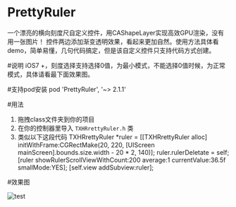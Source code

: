 # PrettyRuler
一个漂亮的横向刻度尺自定义控件，用CAShapeLayer实现高效GPU渲染，没有用一张图片！
控件两边添加渐变透明效果，看起来更加自然。使用方法具体看demo，简单易懂，几句代码搞定，但是该自定义控件只支持代码方式创建。

#说明
iOS7 +，刻度选择支持选择0值，为最小模式，不能选择0值时候，为正常模式，具体请看最下面效果图。

#支持pod安装
pod 'PrettyRuler', '~> 2.1.1'

#用法
1. 拖拽class文件夹到你的项目
2. 在你的控制器里导入 `TXHRrettyRuler.h` 类
3. 类似以下这段代码
	TXHRrettyRuler *ruler = [[TXHRrettyRuler alloc] initWithFrame:CGRectMake(20, 220, [UIScreen mainScreen].bounds.size.width - 20 * 2, 140)];
	ruler.rulerDeletate = self;
	[ruler showRulerScrollViewWithCount:200 average:1 currentValue:36.5f smallMode:YES];
	[self.view addSubview:ruler];
	
#效果图

![test](https://s13.postimg.org/oevwu043r/image.gif)
